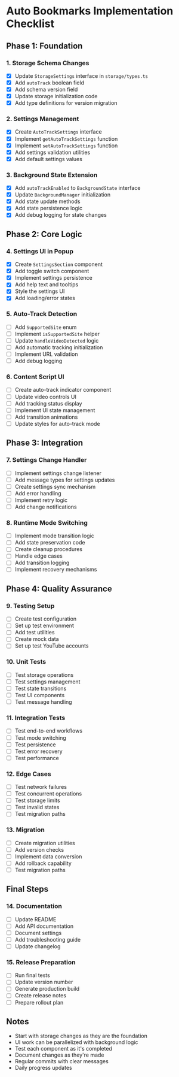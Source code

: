 # Auto Bookmarks Implementation Checklist

## Phase 1: Foundation

### 1. Storage Schema Changes
- [x] Update `StorageSettings` interface in `storage/types.ts`
- [x] Add `autoTrack` boolean field
- [x] Add schema version field
- [x] Update storage initialization code
- [x] Add type definitions for version migration

### 2. Settings Management
- [x] Create `AutoTrackSettings` interface
- [x] Implement `getAutoTrackSettings` function
- [x] Implement `setAutoTrackSettings` function
- [x] Add settings validation utilities
- [x] Add default settings values

### 3. Background State Extension
- [x] Add `autoTrackEnabled` to `BackgroundState` interface
- [x] Update `BackgroundManager` initialization
- [x] Add state update methods
- [x] Add state persistence logic
- [x] Add debug logging for state changes

## Phase 2: Core Logic

### 4. Settings UI in Popup
- [x] Create `SettingsSection` component
- [x] Add toggle switch component
- [x] Implement settings persistence
- [x] Add help text and tooltips
- [x] Style the settings UI
- [x] Add loading/error states

### 5. Auto-Track Detection
- [ ] Add `SupportedSite` enum
- [ ] Implement `isSupportedSite` helper
- [ ] Update `handleVideoDetected` logic
- [ ] Add automatic tracking initialization
- [ ] Implement URL validation
- [ ] Add debug logging

### 6. Content Script UI
- [ ] Create auto-track indicator component
- [ ] Update video controls UI
- [ ] Add tracking status display
- [ ] Implement UI state management
- [ ] Add transition animations
- [ ] Update styles for auto-track mode

## Phase 3: Integration

### 7. Settings Change Handler
- [ ] Implement settings change listener
- [ ] Add message types for settings updates
- [ ] Create settings sync mechanism
- [ ] Add error handling
- [ ] Implement retry logic
- [ ] Add change notifications

### 8. Runtime Mode Switching
- [ ] Implement mode transition logic
- [ ] Add state preservation code
- [ ] Create cleanup procedures
- [ ] Handle edge cases
- [ ] Add transition logging
- [ ] Implement recovery mechanisms

## Phase 4: Quality Assurance

### 9. Testing Setup
- [ ] Create test configuration
- [ ] Set up test environment
- [ ] Add test utilities
- [ ] Create mock data
- [ ] Set up test YouTube accounts

### 10. Unit Tests
- [ ] Test storage operations
- [ ] Test settings management
- [ ] Test state transitions
- [ ] Test UI components
- [ ] Test message handling

### 11. Integration Tests
- [ ] Test end-to-end workflows
- [ ] Test mode switching
- [ ] Test persistence
- [ ] Test error recovery
- [ ] Test performance

### 12. Edge Cases
- [ ] Test network failures
- [ ] Test concurrent operations
- [ ] Test storage limits
- [ ] Test invalid states
- [ ] Test migration paths

### 13. Migration
- [ ] Create migration utilities
- [ ] Add version checks
- [ ] Implement data conversion
- [ ] Add rollback capability
- [ ] Test migration paths

## Final Steps

### 14. Documentation
- [ ] Update README
- [ ] Add API documentation
- [ ] Document settings
- [ ] Add troubleshooting guide
- [ ] Update changelog

### 15. Release Preparation
- [ ] Run final tests
- [ ] Update version number
- [ ] Generate production build
- [ ] Create release notes
- [ ] Prepare rollout plan

## Notes
- Start with storage changes as they are the foundation
- UI work can be parallelized with background logic
- Test each component as it's completed
- Document changes as they're made
- Regular commits with clear messages
- Daily progress updates 